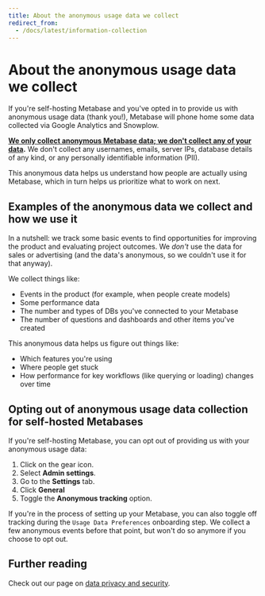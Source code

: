```yaml
---
title: About the anonymous usage data we collect
redirect_from:
  - /docs/latest/information-collection
---
```


# About the anonymous usage data we collect

If you're self-hosting Metabase and you've opted in to provide us with anonymous usage data (thank you!), Metabase will phone home some data collected via Google Analytics and Snowplow.

**[We only collect anonymous Metabase data; we don't collect any of your data](https://www.metabase.com/security).** We don't collect any usernames, emails, server IPs, database details of any kind, or any personally identifiable information (PII).

This anonymous data helps us understand how people are actually using Metabase, which in turn helps us prioritize what to work on next.

## Examples of the anonymous data we collect and how we use it

In a nutshell: we track some basic events to find opportunities for improving the product and evaluating project outcomes. We _don't_ use the data for sales or advertising (and the data's anonymous, so we couldn't use it for that anyway).

We collect things like:

- Events in the product (for example, when people create models)
- Some performance data
- The number and types of DBs you've connected to your Metabase
- The number of questions and dashboards and other items you've created

This anonymous data helps us figure out things like:

- Which features you're using
- Where people get stuck
- How performance for key workflows (like querying or loading) changes over time

## Opting out of anonymous usage data collection for self-hosted Metabases

If you're self-hosting Metabase, you can opt out of providing us with your anonymous usage data:

1. Click on the gear icon.
2. Select **Admin settings**.
3. Go to the **Settings** tab.
4. Click **General**
5. Toggle the **Anonymous tracking** option.

If you're in the process of setting up your Metabase, you can also toggle off tracking during the `Usage Data Preferences` onboarding step. We collect a few anonymous events before that point, but won't do so anymore if you choose to opt out.

## Further reading

Check out our page on [data privacy and security](https://www.metabase.com/security).
